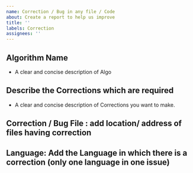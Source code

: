 ```yaml
---
name: Correction / Bug in any file / Code
about: Create a report to help us improve
title: ''
labels: Correction
assignees: ''
---
```


## **Algorithm Name**

- A clear and concise description of Algo

## **Describe the Corrections which are required**

- A clear and concise description of Corrections you want to make.

## Correction / Bug File : **add location/ address of files having correction**
## Language: **Add the Language in which there is a correction** (only one language in one issue)




